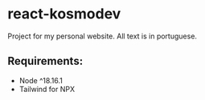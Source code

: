 #  react-kosmodev

Project for my personal website. All text is in portuguese.

## Requirements:
- Node ^18.16.1
- Tailwind for NPX
